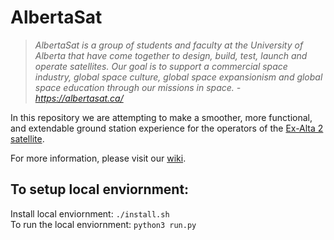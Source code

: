 # AlbertaSat

>*AlbertaSat is a group of students and faculty at the University of Alberta that have come together to design, build, test, launch and operate satellites. Our goal is to support a commercial space industry, global space culture, global space expansionism and global space education through our missions in space. - https://albertasat.ca/*

In this repository we are attempting to make a smoother, more functional, and extendable ground station experience for the operators of the [Ex-Alta 2 satellite](https://albertasat.ca/ex-alta-2/).

For more information, please visit our [wiki](https://github.com/UAlberta-CMPUT401/AlbertaSat/wiki).


## To setup local enviornment:
Install local enviornment: `./install.sh`    
To run the local enviornment: `python3 run.py`